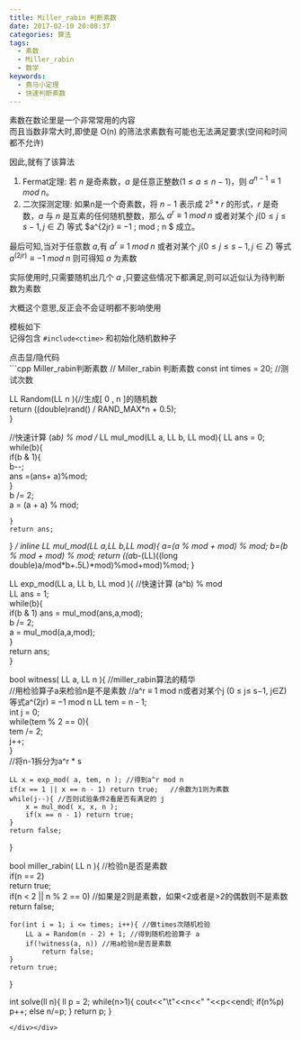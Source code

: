 ```yaml
---
title: Miller_rabin 判断素数
date: 2017-02-10 20:08:37
categories: 算法
tags: 
  - 素数
  - Miller_rabin
  - 数学
keywords:
  - 费马小定理
  - 快速判断素数
---
```

素数在数论里是一个非常常用的内容  
而且当数非常大时,即使是 O(n) 的筛法求素数有可能也无法满足要求(空间和时间都不允许)  

因此,就有了该算法  


1. Fermat定理: 若 $n$ 是奇素数，$a$ 是任意正整数$(1≤ a≤ n−1)$，则 $a^{n-1} ≡ 1 \; mod \; n$。
2. 二次探测定理: 如果n是一个奇素数，将 $n−1$ 表示成 $2^s*r$ 的形式，$r$ 是奇数，$a$ 与 $n$ 是互素的任何随机整数，那么 $a^r ≡ 1 \; mod \; n$ 或者对某个 $j (0 ≤ j≤ s−1, j∈Z)$ 等式 $a^{2jr} ≡ −1 \; mod \; n $ 成立。

最后可知,当对于任意数 $a$,有 $a^r ≡ 1 \; mod \; n$ 或者对某个 $j (0 ≤ j≤ s−1, j∈Z)$ 等式 $a^(2jr) ≡ −1 \; mod \; n$ 则可得知 $a$ 为素数  

实际使用时,只需要随机出几个 $a$ ,只要这些情况下都满足,则可以近似认为待判断数为素数  

大概这个意思,反正会不会证明都不影响使用  

模板如下  
记得包含 `#include<ctime>` 和初始化随机数种子  
<div><div class="fold_hider"><div class="close hider_title">点击显/隐代码</div></div><div class="fold">```cpp Miller_rabin判断素数
// Miller_rabin 判断素数
const int times = 20; //测试次数

LL Random(LL n ){//生成[ 0 , n ]的随机数  
    return ((double)rand() / RAND_MAX*n + 0.5);  
}  

//快速计算 (a*b) % mod
/*
LL mul_mod(LL a, LL b, LL mod){
    LL ans = 0;  
    while(b){  
        if(b & 1){  
            b--;  
            ans =(ans+ a)%mod;  
        }  
        b /= 2;  
        a = (a + a) % mod;  
  
    }  
    return ans;  
}
*/
inline LL mul_mod(LL a,LL b,LL mod){
    a=(a % mod + mod) % mod;
    b=(b % mod + mod) % mod;
    return ((a*b-(LL)((long double)a/mod*b+.5L)*mod)%mod+mod)%mod;
}
  
LL exp_mod(LL a, LL b, LL mod ){ //快速计算 (a^b) % mod  
    LL ans = 1;  
    while(b){  
        if(b & 1)
            ans = mul_mod(ans,a,mod);  
        b /= 2;  
        a = mul_mod(a,a,mod);  
    }  
    return ans;  
}  
  
bool witness( LL a, LL n ){ //miller_rabin算法的精华  
    //用检验算子a来检验n是不是素数 
    //a^r ≡ 1 mod n或者对某个j (0 ≤ j≤ s−1, j∈Z) 等式a^(2jr) ≡ −1 mod n 
    LL tem = n - 1;  
    int j = 0;  
    while(tem % 2 == 0){  
        tem /= 2;  
        j++;  
    }  
    //将n-1拆分为a^r * s  
  
    LL x = exp_mod( a, tem, n ); //得到a^r mod n  
    if(x == 1 || x == n - 1) return true;   //余数为1则为素数  
    while(j--){ //否则试验条件2看是否有满足的 j    
        x = mul_mod( x, x, n );  
        if(x == n - 1) return true;  
    }  
    return false;  
}  
  
bool miller_rabin( LL n ){  //检验n是否是素数    
    if(n == 2)  
        return true;  
    if(n < 2 || n % 2 == 0)  //如果是2则是素数，如果<2或者是>2的偶数则不是素数
        return false;
  
    for(int i = 1; i <= times; i++){ //做times次随机检验   
        LL a = Random(n - 2) + 1; //得到随机检验算子 a  
        if(!witness(a, n)) //用a检验n是否是素数  
            return false;  
    }  
    return true;  
}  


int solve(ll n){
    ll p = 2;
    while(n>1){
        cout<<"\t"<<n<<" "<<p<<endl;
        if(n%p)
            p++;
        else
            n/=p;
    }
    return p;
}
```
</div></div>